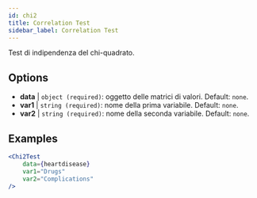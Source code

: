 ```yaml
---
id: chi2
title: Correlation Test
sidebar_label: Correlation Test
---
```


Test di indipendenza del chi-quadrato.

## Options

* __data__ | `object (required)`: oggetto delle matrici di valori. Default: `none`.
* __var1__ | `string (required)`: nome della prima variabile. Default: `none`.
* __var2__ | `string (required)`: nome della seconda variabile. Default: `none`.


## Examples

```jsx live
<Chi2Test
    data={heartdisease} 
    var1="Drugs"
    var2="Complications"
/>
```
